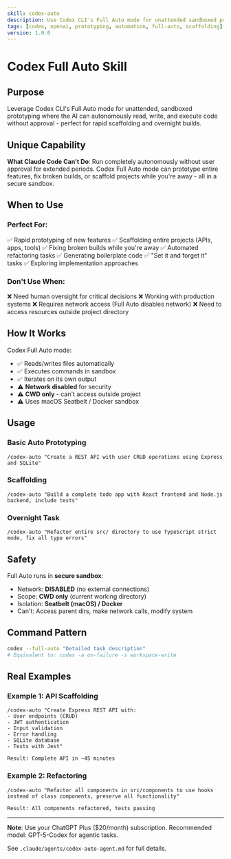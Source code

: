 ```yaml
---
skill: codex-auto
description: Use Codex CLI's Full Auto mode for unattended sandboxed prototyping and scaffolding
tags: [codex, openai, prototyping, automation, full-auto, scaffolding]
version: 1.0.0
---
```


# Codex Full Auto Skill

## Purpose
Leverage Codex CLI's Full Auto mode for unattended, sandboxed prototyping where the AI can autonomously read, write, and execute code without approval - perfect for rapid scaffolding and overnight builds.

## Unique Capability
**What Claude Code Can't Do**: Run completely autonomously without user approval for extended periods. Codex Full Auto mode can prototype entire features, fix broken builds, or scaffold projects while you're away - all in a secure sandbox.

## When to Use

### Perfect For:
✅ Rapid prototyping of new features
✅ Scaffolding entire projects (APIs, apps, tools)
✅ Fixing broken builds while you're away
✅ Automated refactoring tasks
✅ Generating boilerplate code
✅ "Set it and forget it" tasks
✅ Exploring implementation approaches

### Don't Use When:
❌ Need human oversight for critical decisions
❌ Working with production systems
❌ Requires network access (Full Auto disables network)
❌ Need to access resources outside project directory

## How It Works

Codex Full Auto mode:
- ✅ Reads/writes files automatically
- ✅ Executes commands in sandbox
- ✅ Iterates on its own output
- ⚠️ **Network disabled** for security
- ⚠️ **CWD only** - can't access outside project
- ⚠️ Uses macOS Seatbelt / Docker sandbox

## Usage

### Basic Auto Prototyping
```
/codex-auto "Create a REST API with user CRUD operations using Express and SQLite"
```

### Scaffolding
```
/codex-auto "Build a complete todo app with React frontend and Node.js backend, include tests"
```

### Overnight Task
```
/codex-auto "Refactor entire src/ directory to use TypeScript strict mode, fix all type errors"
```

## Safety

Full Auto runs in **secure sandbox**:
- Network: **DISABLED** (no external connections)
- Scope: **CWD only** (current working directory)
- Isolation: **Seatbelt (macOS) / Docker**
- Can't: Access parent dirs, make network calls, modify system

## Command Pattern
```bash
codex --full-auto "Detailed task description"
# Equivalent to: codex -a on-failure -s workspace-write
```

## Real Examples

### Example 1: API Scaffolding
```
/codex-auto "Create Express REST API with:
- User endpoints (CRUD)
- JWT authentication
- Input validation
- Error handling
- SQLite database
- Tests with Jest"

Result: Complete API in ~45 minutes
```

### Example 2: Refactoring
```
/codex-auto "Refactor all components in src/components to use hooks instead of class components, preserve all functionality"

Result: All components refactored, tests passing
```

---

**Note**: Use your ChatGPT Plus ($20/month) subscription. Recommended model: GPT-5-Codex for agentic tasks.

See `.claude/agents/codex-auto-agent.md` for full details.
